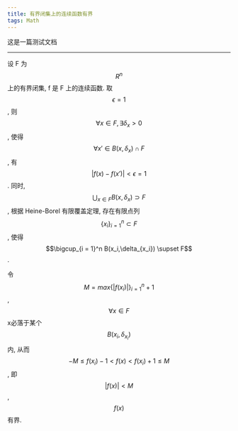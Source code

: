 ```yaml
---
title: 有界闭集上的连续函数有界
tags: Math
---
```


这是一篇测试文档

<!--more-->

---

设 F 为 $$R^n$$ 上的有界闭集, f 是 F 上的连续函数. 取 $$\epsilon = 1$$, 则 $$\forall x \in F, \exists \delta_x > 0$$, 使得 $$\forall x' \in B(x,\delta_x) \cap F$$, 有$$\lvert f(x) - f(x')\rvert < \epsilon = 1$$. 同时, $$\bigcup_{x\in F} B(x,\delta_x) \supset F$$, 根据 Heine-Borel 有限覆盖定理, 存在有限点列$$\{x_i\}_{i = 1}^{n} \subset F$$, 使得 $$\bigcup_{i = 1}^n B(x_i,\delta_{x_i}) \supset F$$.

令 $$M = max\{\lvert f(x_i) \rvert\}_{i = 1}^n + 1$$, $$\forall x \in F $$ x必落于某个 $$B(x_{i},\delta_{x_{i}}) $$ 内, 从而 $$-M\leqslant f(x_{i})-1<f(x)<f(x_{i})+1\leqslant M$$, 即 $$\lvert f(x) \rvert < M$$, $$f(x)$$ 有界.
